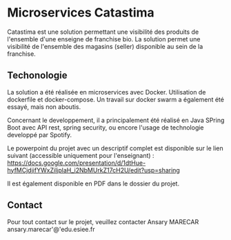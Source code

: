# Microservices Catastima
Catastima est une solution permettant une visibilité des produits de l'ensemble d'une enseigne de franchise bio.
La solution permet une visibilité de l'ensemble des magasins (seller) disponible au sein de la franchise.

## Techonologie
La solution a été réalisée en microservices avec Docker. 
Utilisation de dockerfile et docker-compose. 
Un travail sur docker swarm a également été essayé, mais non aboutis.

Concernant le developpement, il a principalement été réalisé en Java SPring Boot avec API rest, spring security, ou encore l'usage de technologie developpé par Spotify.

Le powerpoint du projet avec un descriptif complet est disponible sur le lien suivant (accessible uniquement pour l'enseignant) :
https://docs.google.com/presentation/d/1dtHue-hyfMCjdjifYWxZiljplaH_i2NbMUrkZ17cH2U/edit?usp=sharing

Il est également disponible en PDF dans le dossier du projet.

## Contact 
Pour tout contact sur le projet, veuillez contacter Ansary MARECAR ansary.marecar'@'edu.esiee.fr

 